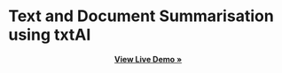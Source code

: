 # Text and Document Summarisation using txtAI 

<p align="center"><a href="https://docsummarize.streamlit.app/"><strong>View Live Demo »</strong></a></p>


